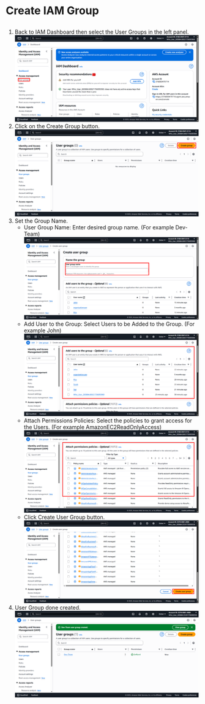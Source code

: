 # Create IAM Group
##
1. Back to IAM Dashboard then select the User Groups in the left panel. ![UserGroup](Images/GroupUser.png)
2. Click on the Create Group button. ![UserAdd](Images/CreateGroup.png)
3. Set the Group Name.
   - User Group Name: Enter desired group name. (For example Dev-Team) ![GroupName](Images/GroupName.png)
   - Add User to the Group: Select Users to be Added to the Group. (For example John) ![UserAdd](Images/UserAdd.png)
   - Attach Permissions Policies: Select the policies to grant access for the Users. (For example AmazonEC2ReadOnlyAccess) ![AddPermission](Images/AddPermission.png)
   - Click Create User Group button. ![CreatedGroup](Images/CreatedGroup.png)
4. User Group done created. ![CreatedGroupDone](Images/CreatedGroupDone.png)
